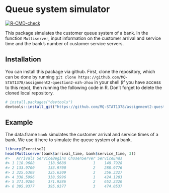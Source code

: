 
<!-- README.md is generated from README.Rmd. Please edit that file -->

# Queue system simulator

<!-- badges: start -->

[![R-CMD-check](https://github.com/MQ-STAT1378/assignment2-question2-nzh-zhou/workflows/R-CMD-check/badge.svg)](https://github.com/MQ-STAT1378/assignment2-question2-nzh-zhou/actions)
<!-- badges: end -->

This package simulates the customer queue system of a bank. In the
function `Multiserver`, input information on the customer arrival and
service time and the bank’s number of customer service servers.

## Installation

You can install this package via github. First, clone the repository,
which can be done by running
`git clone https://github.com/MQ-STAT1378/assignment2-question2-nzh-zhou`
in your shell (if you have access to this repo), then running the
following code in R. Don’t forget to delete the cloned local repository.

``` r
# install.packages("devtools")
devtools::install_git("https://github.com/MQ-STAT1378/assignment2-question2-nzh-zhou")
```

## Example

The data.frame `bank` simulates the customer arrival and service times
of a bank. We use it here to simulate the queue system of a bank.

``` r
library(Exercise2)
head(Multiserver(bank$arrival_time, bank$service_time, 3))
#>   Arrivals ServiceBegins ChosenServer ServiceEnds
#> 1 118.9688      118.9688            1    148.7928
#> 2 133.9700      133.9700            2    288.9776
#> 3 325.6309      325.6309            3    356.3327
#> 4 338.5996      338.5996            1    424.1283
#> 5 371.9286      371.9286            2    652.2320
#> 6 395.9377      395.9377            3    474.0537
```
